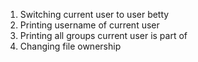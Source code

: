 1. Switching current user to user betty
2. Printing username of current user
3. Printing all groups current user is part of
4. Changing file ownership

